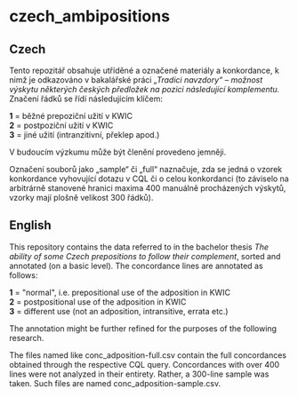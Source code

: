 # czech_ambipositions


## Czech

Tento repozitář obsahuje utříděné a označené materiály a konkordance, k nimž je odkazováno v bakalářské práci *„Tradici navzdory“ – možnost výskytu některých českých předložek na pozici následující komplementu.* Značení řádků se řídí následujícím klíčem:

**1** = běžné prepoziční užití v KWIC  
**2** = postpoziční užití v KWIC  
**3** = jiné užití (intranzitivní, překlep apod.)

V budoucím výzkumu může být členění provedeno jemněji.

Označení souborů jako „sample“ či „full“ naznačuje, zda se jedná o vzorek konkordance vyhovující dotazu v CQL či o celou konkordanci (to záviselo na arbitrárně stanovené hranici maxima 400 manuálně procházených výskytů, vzorky mají plošně velikost 300 řádků).

## English

This repository contains the data referred to in the bachelor thesis *The ability of some Czech prepositions to follow their complement*, sorted and annotated (on a basic level). The concordance lines are annotated as follows:

**1** = "normal", i.e. prepositional use of the adposition in KWIC  
**2** = postpositional use of the adposition in KWIC  
**3** = different use (not an adposition, intransitive, errata etc.)

The annotation might be further refined for the purposes of the following research.

The files named like conc_adposition-full.csv contain the full concordances obtained through the respective CQL query. Concordances with over 400 lines were not analyzed in their entirety. Rather, a 300-line sample was taken. Such files are named conc_adposition-sample.csv.
